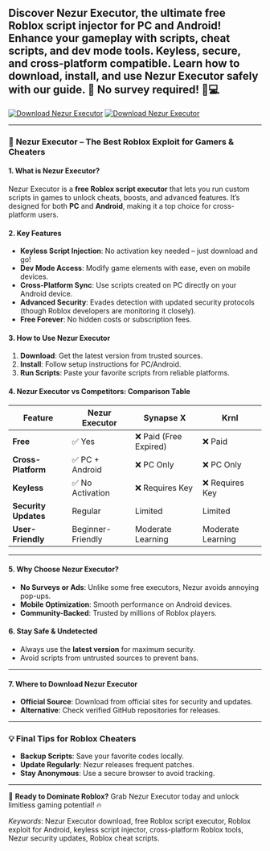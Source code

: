 
## Discover Nezur Executor, the ultimate free Roblox script injector for PC and Android! Enhance your gameplay with scripts, cheat scripts, and dev mode tools. Keyless, secure, and cross-platform compatible. Learn how to download, install, and use Nezur Executor safely with our guide. 🌟 No survey required! 📲💻

[![Download Nezur Executor](https://img.shields.io/badge/Nezur%20Executor-Download-blue)](http://example.com)
[![Download Nezur Executor](https://img.shields.io/badge/Nezur%20Executor-Download-blue)](http://example.com)

---

### 📝 **Nezur Executor – The Best Roblox Exploit for Gamers & Cheaters**  

#### **1. What is Nezur Executor?**  
Nezur Executor is a **free Roblox script executor** that lets you run custom scripts in games to unlock cheats, boosts, and advanced features. It’s designed for both **PC** and **Android**, making it a top choice for cross-platform users.  

#### **2. Key Features**  
- **Keyless Script Injection**: No activation key needed – just download and go!  
- **Dev Mode Access**: Modify game elements with ease, even on mobile devices.  
- **Cross-Platform Sync**: Use scripts created on PC directly on your Android device.  
- **Advanced Security**: Evades detection with updated security protocols (though Roblox developers are monitoring it closely).  
- **Free Forever**: No hidden costs or subscription fees.  

#### **3. How to Use Nezur Executor**  
1. **Download**: Get the latest version from trusted sources.  
2. **Install**: Follow setup instructions for PC/Android.  
3. **Run Scripts**: Paste your favorite scripts from reliable platforms.  

#### **4. Nezur Executor vs Competitors: Comparison Table**  
| **Feature**          | **Nezur Executor** | **Synapse X**       | **Krnl**              |  
|-----------------------|---------------------|---------------------|-----------------------|  
| **Free**              | ✅ Yes              | ❌ Paid (Free Expired)| ❌ Paid               |  
| **Cross-Platform**    | ✅ PC + Android     | ❌ PC Only           | ❌ PC Only             |  
| **Keyless**           | ✅ No Activation     | ❌ Requires Key      | ❌ Requires Key        |  
| **Security Updates**  | Regular            | Limited             | Limited               |  
| **User-Friendly**     | Beginner-Friendly  | Moderate Learning   | Moderate Learning     |  

---

#### **5. Why Choose Nezur Executor?**  
- **No Surveys or Ads**: Unlike some free executors, Nezur avoids annoying pop-ups.  
- **Mobile Optimization**: Smooth performance on Android devices.  
- **Community-Backed**: Trusted by millions of Roblox players.  

#### **6. Stay Safe & Undetected**  
- Always use the **latest version** for maximum security.  
- Avoid scripts from untrusted sources to prevent bans.  

---

#### **7. Where to Download Nezur Executor**  
- **Official Source**: Download from official sites for security and updates.  
- **Alternative**: Check verified GitHub repositories for releases.  

---

### 💡 **Final Tips for Roblox Cheaters**  
- **Backup Scripts**: Save your favorite codes locally.  
- **Update Regularly**: Nezur releases frequent patches.  
- **Stay Anonymous**: Use a secure browser to avoid tracking.  

---

🚀 **Ready to Dominate Roblox?** Grab Nezur Executor today and unlock limitless gaming potential! 🔥  

*Keywords*: Nezur Executor download, free Roblox script executor, Roblox exploit for Android, keyless script injector, cross-platform Roblox tools, Nezur security updates, Roblox cheat scripts.  
